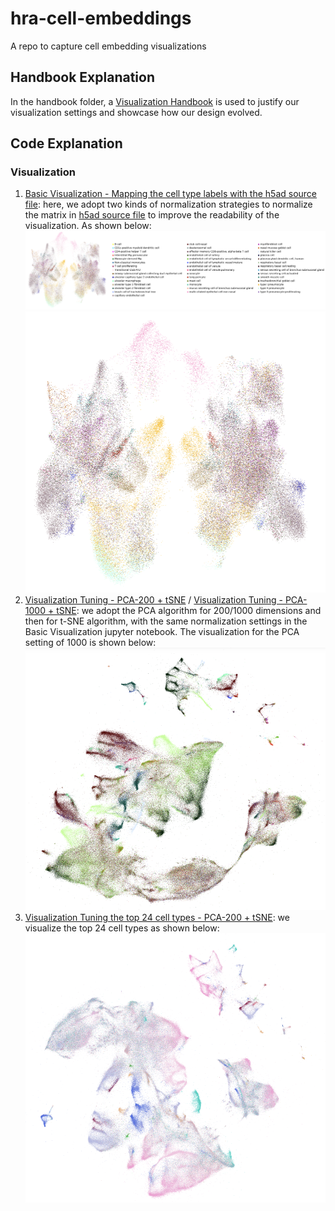 # hra-cell-embeddings
A repo to capture cell embedding visualizations

## Handbook Explanation
In the handbook folder, a [Visualization Handbook](https://github.com/cns-iu/hra-cell-embeddings/blob/main/453k%20Cell%20Visualizatiion%20-%20handbook.pdf) is used to justify our visualization settings and showcase how our design evolved. 

## Code Explanation
### Visualization
1. [Basic Visualization - Mapping the cell type labels with the h5ad source file](https://github.com/cns-iu/hra-cell-embeddings/blob/main/juypter%20notebook/1.%20%5BBasic%20UMAP%20Visualizaiton%5D%20Mapping%20the%20cell%20type%20labels%20with%20h5ad%20source%20file.ipynb): here, we adopt two kinds of normalization strategies to normalize the matrix in [h5ad source file](https://portal.hubmapconsortium.org/browse/dataset/176edb4b0e16059522f6f087576fbeec) to improve the readability of the visualization. As shown below:
   ![Example of the Visualization after normalization](img/vis-example-1.png)
   ![Example of the Visualization after normalization - Better view](img/vis-example-1-raw.png)
2. [Visualization Tuning - PCA-200 + tSNE](https://github.com/cns-iu/hra-cell-embeddings/blob/main/juypter%20notebook/2.%20%5BVisualization%20Tuning%5D%20%5BPCA-200%20%2B%20tSNE%5D%20%5B10%20Datasets%20Concat%5D%20%5Bspliced_unspliced_sum%5D%20Visuailzation.ipynb) / [Visualization Tuning - PCA-1000 + tSNE](https://github.com/cns-iu/hra-cell-embeddings/blob/main/juypter%20notebook/2.%20%5BVisualization%20Tuning%5D%20%5BPCA-1000%20%2B%20tSNE%5D%20%5B10%20Datasets%20Concat%5D%20%5Bspliced_unspliced_sum%5D%20Visuailzation.ipynb): we adopt the PCA algorithm for 200/1000 dimensions and then for t-SNE algorithm, with the same normalization settings in the Basic Visualization jupyter notebook. The visualization for the PCA setting of 1000 is shown below:
   ![PCA-1000 + tSNE](img/vis-example-2-raw.png)
3. [Visualization Tuning the top 24 cell types - PCA-200 + tSNE](https://github.com/cns-iu/hra-cell-embeddings/blob/main/juypter%20notebook/2.%20%5BVisualization%20Tuning%5D%20%5BVisualise%20limited%20labels%5D%20%5BPCA-1000%20%2B%20tSNE%5D%20%5B10%20Datasets%20Concat%5D%20%5Bspliced_unspliced_sum%5D%20Visuailzation.ipynb): we visualize the top 24 cell types as shown below:
   ![Top 24, PCA-1000 + tSNE](img/vis-example-3-raw.png)
